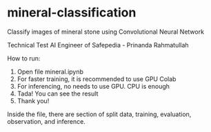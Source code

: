 # mineral-classification

Classify images of mineral stone using Convolutional Neural Network

Technical Test AI Engineer of Safepedia - Prinanda Rahmatullah

How to run:

1. Open file mineral.ipynb
2. For faster training, it is recommended to use GPU Colab
3. For inferencing, no needs to use GPU. CPU is enough
4. Tada! You can see the result
5. Thank you!

Inside the file, there are section of split data, training, evaluation, observation, and inference.
